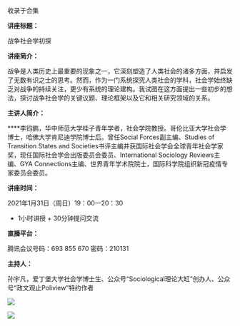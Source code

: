 

收录于合集

  

**讲座标题：**

战争社会学初探

  

 **讲座简介：**

战争是人类历史上最重要的现象之一，它深刻塑造了人类社会的诸多方面，并启发了无数有识之士的思考。然而，作为一门系统探究人类社会的学科，社会学始终缺乏对战争的持续关注，更少有系统的理论建构。我试图在这方面提出一些初步的想法，探讨战争社会学的关键议题、理论框架以及它和相关研究领域的关系。

  

 **主讲人简介：**

 ****李钧鹏，华中师范大学桂子青年学者，社会学院教授。哥伦比亚大学社会学博士，哈佛大学肯尼迪学院博士后。曾任Social
Forces副主编、Studies of Transition States and
Societies书评主编并获国际社会学会全球青年社会学家奖，现任国际社会学会出版委员会委员、International Sociology
Reviews主编、GYA Connections主编、世界青年学术院院士，国际科学院组织新冠疫情专家委员会委员。

  

 **讲座时间：**

2021年1月31日（周日）19：00—20：30

* 1小时讲授 + 30分钟提问交流

  

 **直播平台：**

腾讯会议号码：693 855 670 密码：210131

  

 **主持人：**

孙宇凡，爱丁堡大学社会学博士生、公众号“Sociological理论大缸”创办人、公众号“政文观止Poliview”特约作者

![](/images/168/2.png)

  

![](/images/168/3.jpeg)

